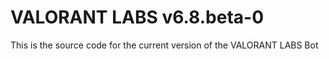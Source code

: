 # VALORANT LABS v6.8.beta-0

This is the source code for the current version of the VALORANT LABS Bot
